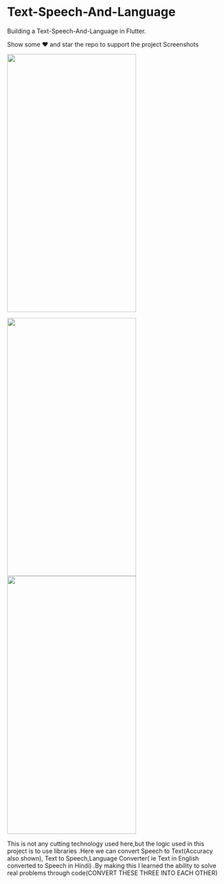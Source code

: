 # Text-Speech-And-Language

Building a Text-Speech-And-Language in Flutter.

Show some ❤️ and star the repo to support the project Screenshots

<img src="https://user-images.githubusercontent.com/55958579/114083387-8827eb80-98cc-11eb-963f-288c68d82f8e.jpg" width="300px" height="600px" />
<p float="left">
<img src="https://user-images.githubusercontent.com/55958579/114083399-8cec9f80-98cc-11eb-8c32-671b4088d147.jpg" width="300px" height="600px" />
<img src="https://user-images.githubusercontent.com/55958579/114083417-9118bd00-98cc-11eb-8c8d-128d10e68685.jpg" width="300px" height="600px"> 
</p>

This is not any cutting technology used here,but the 
logic used in this project is to use libraries .Here we
can convert Speech to Text(Accuracy also shown),
Text to Speech,Language Converter( ie Text in English
converted to Speech in Hindi) .By making this I learned the
ability to solve real problems through code(CONVERT 
THESE THREE INTO EACH OTHER)
